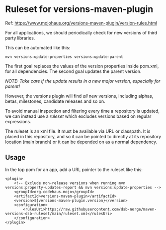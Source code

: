 # Ruleset for versions-maven-plugin

Ref: https://www.mojohaus.org/versions-maven-plugin/version-rules.html

For all applications, we should periodically check for new versions of third party libraries.

This can be automated like this:

    mvn versions:update-properties versions:update-parent

The first goal replaces the values of the version properties inside pom.xml, for all dependencies. The second goal
updates the parent version.

*NOTE: Take care if the update results in a new major version, especially for parent!* 

However, the versions plugin will find *all* new versions, including alphas, betas, milestones, candidate releases
and so on.

To avoid manual inspection and filtering every time a repository is updated, we can instead use a *ruleset* which
excludes versions based on regular expressions.

The ruleset is an xml file. It must be available via URL or classpath. It is placed in this repository, and so it
can be pointed to directly at its repository location (main branch) or it can be depended on as a normal dependency.

## Usage

In the top pom for an app, add a URL pointer to the ruleset like this:

    <plugin>
        <!-- Exclude non-release versions when running mvn versions:property-updates-report && mvn versions:update-properties -->
        <groupId>org.codehaus.mojo</groupId>
        <artifactId>versions-maven-plugin</artifactId>
        <version>${versions-maven-plugin.version}</version>
        <configuration>
            <rulesUri>https://raw.githubusercontent.com/dsb-norge/maven-versions-dsb-ruleset/main/ruleset.xml</rulesUri>
        </configuration>
    </plugin>
